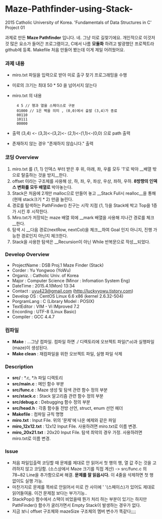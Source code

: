 # Maze-Pathfinder-using-Stack-
2015 Catholic University of Korea. 'Fundamentals of Data Structures in C' Project 01

과제로 만든 __Maze Pathfinder__ 입니다. 네. 그냥 미로 길찾기에요. 개인적으로 이것저것 많은 요소가 들어간 프로그램이고, C에서 나름 __모듈화__ 하려고 발광했던 프로젝트라 github에 등록. Makefile 처음 만들어 봤는데 이게 제일 어려웠어요.

### 과제 내용
* miro.txt 파일을 입력으로 받아 미로 출구 찾기 프로그래밍을 수행
* 미로의 크기는 최대 50 * 50 을 넘어서지 않는다
* miro.txt 의 내용

        4 5 // 행과 열을 스페이스로 구분
        01000 // 1은 벽을 의미 , (0,0)에서 출발 (3,4)가 종료
        00110
        10111
        00000

* 출력 (3,4) <- (3,3)<-(3,2)<- (2,1)<-(1,1)<-(0,0) 으로 path 출력
* 존재하지 않는 경우 "존재하지 않습니다." 출력

### 코딩 Overview
1. miro.txt 를 {1, 1} 인덱스 부터 받은 후 위, 아래, 좌, 우를 모두 '1'로 박아 __배열 밖으로 탈출하는 것을 방지__한다.
2. offset 이라는 구조체를 사용해 상, 하, 좌, 우, 좌상, 우상, 좌하, 우하. __8방향의 인덱스 변화를 모두 배열로__ 박아놓는다.
3. Stack은 처음에 2개만 malloc으로 만들어 놓고 __Stack Full시 realloc__을 통해 (현재 stack크기 * 2) 만큼 늘린다. 
4. 경로를 탐색하는 PathFinder() 친구는 시작 지점 {1, 1}을 Stack에 박고 Top을 1증가 시킨 후 시작한다.
5. Miro.txt가 저장되는 maze 배열 외에 __mark 배열을 사용해 지나간 경로를 체크__한다.
6. 탐색 시 __다음 경로(nextRow, nextCol)을 체크__하여 Goal 인지 아니지, 진행 가능한 경로인지 아닌지 체크한다.
7. Stack을 사용한 탐색은 __Recursion이 아닌 While 반복문으로 작성__되었다.

### Develop Overview
*	ProjectName	: DSB Proj.1 Maze Finder (Stack)
*	Corder 		: Yu Yongwoo (YoWu)
*	Organiz.	: Catholic Univ. of Korea
*	Major		: Computer Science (Minor : Infomation System Eng)
*	DateTime	: 2015.4.1(Mon) 13:34
*	Contact		: uyu423@gmail.com (http://luckyyowu.tistory.com)
*	Develop OS	: CentOS Linux 6.6 x86 (kernel 2.6.32-504)
*	PorgramLang	: C (Library Model : POSIX)
*	TextEditor	: VIM - Vi IMproved 7.2
*	Encording	: UTF-8 (Linux Basic)
*	Compiler	: GCC 4.4.7

### 컴파일
* __Make__ : ...그냥 컴파일. 컴파일 하면 ./ 디렉토리에 오브젝트 파일(*.o)과 실행파일(maze)이 생성된다.
* __Make clean__ : 재컴파일을 위한 오브젝트 파일, 실행 파일 삭제

### Description
* __src/__ : *.c, *.h 파일 디렉토리
* __src/main.c__ : 메인 함수 부분
*  __src/func.c__ : Maze 생성 및 탐색 관련 함수 정의 부분
* __src/stack.c__ : Stack 알고리즘 관련 함수 정의 부분
* __src/debug.c__ : Debugging 함수 정의 부분
* __src/head.h__ : 각종 함수들 전방 선언, struct, enum 선언 헤더
* __Makefile__ : 컴파일 규칙 명명
* __miro.txt__ : Input File. 위의 '문제'에 나온 예제와 같은 파일
* __miro_12x12.txt__ : 12x12 Input File. 사용하려면 miro.txt로 이름 변경.
* __miro_20x21.txt__ : 20x20 Input File. 탐색 최악의 경우 가정. 사용하려면 miro.txt로 이름 변경.

### Issue
* 처음 파일입출력 코딩할 때 문제를 제대로 안 읽어서 첫 행의 행, 열 값 주는 것을 고려하지 않고 코딩함. (소스상에서 Maze 크기를 직접 계산) -> src/func.c 의 78~82 Line을 추가함으로써 해결. __문제를 잘 읽읍시다.__ 이 4줄을 삭제하면 첫 행 없이도 실행 가능.
* 마찬가지로 문제를 똑바로 안읽어서 미로 칸 사이에 ' '(스페이스)가 있어도 제대로 읽어들여옴. 이건 문제점 보다는 부가기능..
* StackPop() 함수에서 스택이 비었을때 뭔가 처리 하는 부분이 있기는 하지만 PathFinder() 함수가 굴러가면서 Empty Stack이 발생하는 경우가 없다.
* 지금 보니 offset 구조체와 mazeSize 구조체의 멤버 변수가 똑같다;;;;
